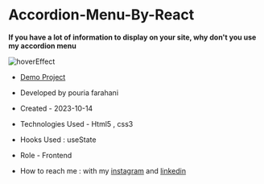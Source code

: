# Accordion-Menu-By-React

**If you have a lot of information to display on your site, why don't you use my accordion menu**

![hoverEffect](https://github.com/alinajafiweb/HoverEffect/assets/147813870/531e3e73-d2f3-49d2-84e8-e2b51138cec7)



- [Demo Project]([https://pouria-farahani-developer.github.io/Accordion-Menu-By-React/](https://alinajafiweb.github.io/HoverEffect/))

- Developed by pouria farahani

- Created - 2023-10-14

- Technologies Used - Html5 , css3
- Hooks Used : useState 

- Role - Frontend

- How to reach me : with my [instagram](https://www.instagram.com/alinajafi_web) and [linkedin](https://www.linkedin.com/in/alinajafi79/)
